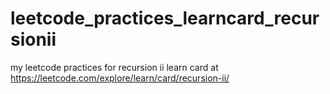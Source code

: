 # leetcode_practices_learncard_recursionii
my leetcode practices for recursion ii learn card at https://leetcode.com/explore/learn/card/recursion-ii/
